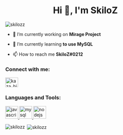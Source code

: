 <h1 align="center">Hi 👋, I'm SkiloZ</h1>

<p align="left"> <img src="https://komarev.com/ghpvc/?username=skilozz&label=Profile%20views&color=0e75b6&style=flat" alt="skilozz" /> </p>

- 🔭 I’m currently working on **Mirage Project**

- 🌱 I’m currently learning **to use MySQL**

- 📫 How to reach me **SkiloZ#0212**

<h3 align="left">Connect with me:</h3>
<p align="left">
<a href="https://twitter.com/kaza_binks" target="blank"><img align="center" src="https://cdn.jsdelivr.net/npm/simple-icons@3.0.1/icons/twitter.svg" alt="kaza_binks" height="30" width="40" /></a>
</p>

<h3 align="left">Languages and Tools:</h3>
<p align="left"> <a  </a> <a href="https://developer.mozilla.org/en-US/docs/Web/JavaScript" target="_blank"> <img src="https://devicons.github.io/devicon/devicon.git/icons/javascript/javascript-original.svg" alt="javascript" width="40" height="40"/> </a> <a href="https://www.mysql.com/" target="_blank"> <img src="https://devicons.github.io/devicon/devicon.git/icons/mysql/mysql-original-wordmark.svg" alt="mysql" width="40" height="40"/> </a> <a href="https://nodejs.org" target="_blank"> <img src="https://devicons.github.io/devicon/devicon.git/icons/nodejs/nodejs-original-wordmark.svg" alt="nodejs" width="40" height="40"/> </a> </p>

<p><img align="left" src="https://github-readme-stats.vercel.app/api/top-langs?username=skilozz&show_icons=true&locale=en&layout=compact" alt="skilozz" /></p>

<p>&nbsp;<img align="center" src="https://github-readme-stats.vercel.app/api?username=skilozz&show_icons=true&locale=en" alt="skilozz" /></p>
